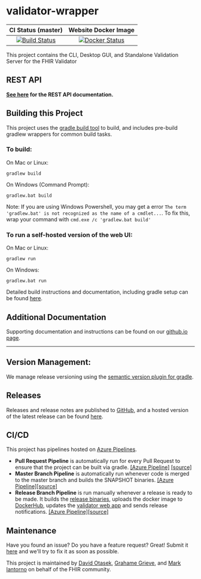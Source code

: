 <!---
 ____________________
|                    |
|  N  O  T  I  C  E  |
|____________________|

Please maintain this README.md as a linkable document, as other documentation may link back to it. The following sections should appear consistently in all updates to this document to maintain linkability:

## Building this Project
## Releases
## CI/CD
## Maintenance

--->

# validator-wrapper


| CI Status (master) | Website Docker Image |
| :---: | :---: |
| [![Build Status][Badge-AzureMasterPipeline]][Link-AzureMasterPipeline] | [![Docker Status][Badge-DockerHub]][Link-DockerHub] |


This project contains the CLI, Desktop GUI, and Standalone Validation Server for the FHIR Validator

## REST API

**[See here](rest-api.md) for the REST API documentation.**

## Building this Project

This project uses the [gradle build tool][Link-GradleWebpage] to build, and includes pre-build gradlew wrappers for common build tasks. 

### To build:

On Mac or Linux:

```
gradlew build
```

On Windows (Command Prompt):

```
gradlew.bat build
```

Note: If you are using Windows Powershell, you may get a error `The term 'gradlew.bat' is not recognized as the name of a cmdlet...`. To fix
this, wrap your command with `cmd.exe /c 'gradlew.bat build'`

### To run a self-hosted version of the web UI:

On Mac or Linux:

```
gradlew run
```

On Windows:

```
gradlew.bat run
```

Detailed build instructions and documentation, including gradle setup can be found [here][Link-GithubIOBuilding].

## Additional Documentation
Supporting documentation and instructions can be found on our [github.io page][Link-GithubIO].

---
## Version Management:
We manage release versioning using the [semantic version plugin for gradle][Link-SemanticVersionPlugin]. 


## Releases

Releases and release notes are published to [GitHub][Link-GithubReleases], and a hosted version of the latest release can be found [here][Link-ValidatorWebsite].

## CI/CD

This project has pipelines hosted on [Azure Pipelines][Link-AzureProject]. 

* **Pull Request Pipeline** is automatically run for every Pull Request to ensure that the project can be built via gradle. [[Azure Pipeline]][Link-AzurePullRequestPipeline] [[source]](pull-request-pipeline.yml)
* **Master Branch Pipeline** is automatically run whenever code is merged to the master branch and builds the SNAPSHOT binaries. [[Azure Pipeline]][Link-AzureMasterPipeline][[source]](master-branch-pipeline.yml)
* **Release Branch Pipeline** is run manually whenever a release is ready to be made. It builds the [release binaries](#releases), uploads the docker image to [DockerHub][Link-DockerHub], updates the [validator web app][Link-ValidatorWebsite] and sends release notifications. [[Azure Pipeline]][Link-AzureReleasePipeline][[source]](release-branch-pipeline.yml)


## Maintenance

Have you found an issue? Do you have a feature request? Great! Submit it [here][Link-GithubIssues] and we'll try to fix it as soon as possible.

This project is maintained by [David Otasek][Link-davidGithub], [Grahame Grieve][Link-grahameGithub], and [Mark Iantorno][Link-markGithub] on behalf of the FHIR community.

[Link-DockerHub]: https://hub.docker.com/repository/docker/markiantorno/validator-wrapper/general


[Link-GithubCoreLatestRelease]: https://github.com/hapifhir/org.hl7.fhir.core/releases/latest
[Link-GithubReleases]: https://github.com/hapifhir/org.hl7.fhir.validator-wrapper/releases
[Link-GithubIssues]: https://github.com/hapifhir/org.hl7.fhir.validator-wrapper/issues
[Link-GradleWebpage]: https://gradle.org/
[Link-GradleKotlinDSLPrimer]: https://docs.gradle.org/current/userguide/kotlin_dsl.html
[Link-GradleInstall]: https://gradle.org/install/
[Link-GradleWrapper]: https://docs.gradle.org/current/userguide/gradle_wrapper.html
[Link-ValidatorConfluence]: https://confluence.hl7.org/display/FHIR/Using+the+FHIR+Validator
[Link-SemanticVersionPlugin]: https://github.com/ethauvin/semver-gradle

[Link-ValidatorWebsite]: https://validator.fhir.org/

[Link-GithubIO]: https://hl7.github.io/docs/validator-wrapper
[Link-GithubIOBuilding]: https://hl7.github.io/docs/validator-wrapper/building

[Link-AzureProject]: https://dev.azure.com/fhir-pipelines/validator-wrapper
[Badge-AzureMasterPipeline]: https://dev.azure.com/fhir-pipelines/validator-wrapper/_apis/build/status/Master%20Branch%20Pipeline?branchName=master
[Link-AzureMasterPipeline]: https://dev.azure.com/fhir-pipelines/validator-wrapper/_build?definitionId=38
[Link-AzurePullRequestPipeline]: https://dev.azure.com/fhir-pipelines/validator-wrapper/_build?definitionId=39
[Link-AzureReleasePipeline]: https://dev.azure.com/fhir-pipelines/validator-wrapper/_build?definitionId=40

[Badge-DockerHub]: https://img.shields.io/docker/v/markiantorno/validator-wrapper

[Link-davidGithub]: https://github.com/dotasek
[Link-grahameGithub]: https://github.com/grahamegrieve
[Link-markGithub]: https://github.com/markiantorno
